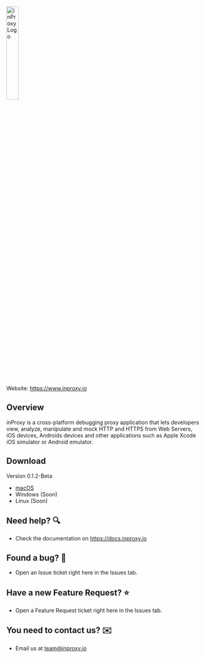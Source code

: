 <img src="https://assetsinproxy.s3.amazonaws.com/inProxyLogo.svg" alt="inProxy Logo" width="25%" height="auto"/>

Website: https://www.inproxy.io

## Overview
inProxy is a cross-platform debugging proxy application that lets developers view, analyze, manipulate and mock HTTP and HTTPS from Web Servers, iOS devices, Androids devices and other applications such as Apple Xcode iOS simulator or Android emulator.

## Download

Version 0.1.2-Beta
* [macOS](http://download.inproxy.io/macos/inProxy-latest.dmg)
* Windows (Soon)
* Linux (Soon)

## Need help? 🔍
* Check the documentation on https://docs.inproxy.io

## Found a bug? 🐞
* Open an Issue ticket right here in the Issues tab.

## Have a new Feature Request? ⭐️
* Open a Feature Request ticket right here in the Issues tab.

## You need to contact us? ✉️
* Email us at team@inproxy.io
